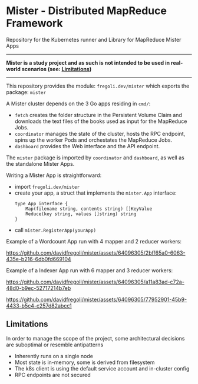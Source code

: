 # Mister - Distributed MapReduce Framework

Repository for the Kubernetes runner and Library for MapReduce Mister Apps

---

**Mister is a study project and as such is not intended to be used in real-world scenarios (see: [Limitations](#limitations))**

---

This repository provides the module: `fregoli.dev/mister` which exports the package: `mister`

A Mister cluster depends on the 3 Go apps residing in `cmd/`:
- `fetch` creates the folder structure in the Persistent Volume Claim and downloads the text files of the books used as input  for the MapReduce Jobs.
- `coordinator` manages the state of the cluster, hosts the RPC endpoint, spins up the worker Pods and orchestates the MapReduce Jobs.
- `dashboard` provides the Web interface and the API endpoint.

The `mister` package is imported by `coordinator` and `dashboard`, as well as the standalone Mister Apps.

Writing a Mister App is straightforward:
- import `fregoli.dev/mister`
- create your app, a struct that implements the `mister.App` interface:
  ```
  type App interface {
      Map(filename string, contents string) []KeyValue
      Reduce(key string, values []string) string
  }
  ```
- call `mister.RegisterApp(yourApp)`


Example of a Wordcount App run with 4 mapper and 2 reducer workers:

https://github.com/davidfregoli/mister/assets/64096305/2bff65a0-6063-435e-b216-6db0fd669104

Example of a Indexer App run with 6 mapper and 3 reducer workers:

https://github.com/davidfregoli/mister/assets/64096305/a11a83ad-c72a-48d0-b9ec-52717214b7eb



https://github.com/davidfregoli/mister/assets/64096305/77952901-45b9-4433-b5c4-c257d82abcc1



## Limitations
In order to manage the scope of the project, some architectural decisions are suboptimal or resemble antipatterns
- Inherently runs on a single node
- Most state is in-memory, some is derived from filesystem
- The k8s client is using the default service account and in-cluster config
- RPC endpoints are not secured
